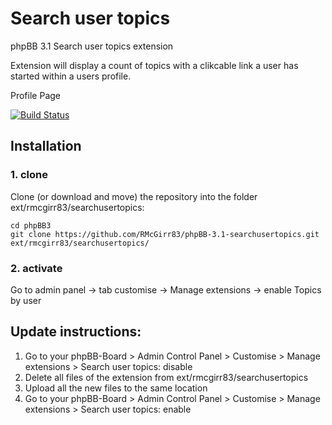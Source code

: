 Search user topics
===============

phpBB 3.1 Search user topics extension

Extension will display a count of topics with a clikcable link a user has started within a users profile.

Profile Page

[![Build Status](https://travis-ci.org/RMcGirr83/phpBB-3.1-searchusertopics.svg?branch=master)](https://travis-ci.org/RMcGirr83/phpBB-3.1-searchusertopics)

## Installation

### 1. clone
Clone (or download and move) the repository into the folder ext/rmcgirr83/searchusertopics:

```
cd phpBB3
git clone https://github.com/RMcGirr83/phpBB-3.1-searchusertopics.git ext/rmcgirr83/searchusertopics/
```

### 2. activate
Go to admin panel -> tab customise -> Manage extensions -> enable Topics by user

## Update instructions:
1. Go to your phpBB-Board > Admin Control Panel > Customise > Manage extensions > Search user topics: disable
2. Delete all files of the extension from ext/rmcgirr83/searchusertopics
3. Upload all the new files to the same location
4. Go to your phpBB-Board > Admin Control Panel > Customise > Manage extensions > Search user topics: enable